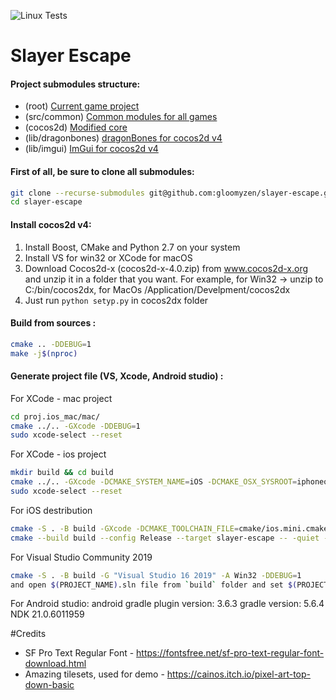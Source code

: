 ![Linux Tests](https://github.com/gloomyzen/slayer-escape/workflows/Linux%20Tests/badge.svg?branch=master)
# Slayer Escape

#### Project submodules structure:

- (root) [Current game project](https://github.com/gloomyzen/slayer-escape)
- (src/common) [Common modules for all games](https://github.com/gloomyzen/cocos2d-common)
- (cocos2d) [Modified core](https://github.com/gloomyzen/cocos2d)
- (lib/dragonbones) [dragonBones for cocos2d v4](https://github.com/gloomyzen/cocos2d-dragonbones)
- (lib/imgui) [ImGui for cocos2d v4](https://github.com/gloomyzen/cocos2d-x-imgui)

#### First of all, be sure to clone all submodules:
```bash
git clone --recurse-submodules git@github.com:gloomyzen/slayer-escape.git slayer-escape 
cd slayer-escape
```

#### Install cocos2d v4:
1. Install Boost, CMake and Python 2.7 on your system
2. Install VS for win32 or XCode for macOS
3. Download Cocos2d-x (cocos2d-x-4.0.zip) from www.cocos2d-x.org and unzip it in a folder that you want.
For example, for Win32 -> unzip to C:/bin/cocos2dx, for MacOs /Application/Develpment/cocos2dx
4. Just run `python setyp.py` in cocos2dx folder

#### Build from sources :
```bash
cmake .. -DDEBUG=1
make -j$(nproc)
```

#### Generate project file (VS, Xcode, Android studio) :

For XCode - mac project
```bash
cd proj.ios_mac/mac/
cmake ../.. -GXcode -DDEBUG=1
sudo xcode-select --reset
```

For XCode - ios project
```bash
mkdir build && cd build
cmake ../.. -GXcode -DCMAKE_SYSTEM_NAME=iOS -DCMAKE_OSX_SYSROOT=iphoneos
sudo xcode-select --reset
```

For iOS destribution
```bash
cmake -S . -B build -GXcode -DCMAKE_TOOLCHAIN_FILE=cmake/ios.mini.cmake 
cmake --build build --config Release --target slayer-escape -- -quiet -jobs 16
```

For Visual Studio Community 2019
```bash
cmake -S . -B build -G "Visual Studio 16 2019" -A Win32 -DDEBUG=1
and open $(PROJECT_NAME).sln file from `build` folder and set $(PROJECT_NAME) target as "startup project" in "solution explorer"
```

For Android studio:
android gradle plugin version: 3.6.3
gradle version: 5.6.4
NDK 21.0.6011959


#Credits
- SF Pro Text Regular Font - https://fontsfree.net/sf-pro-text-regular-font-download.html
- Amazing tilesets, used for demo - https://cainos.itch.io/pixel-art-top-down-basic